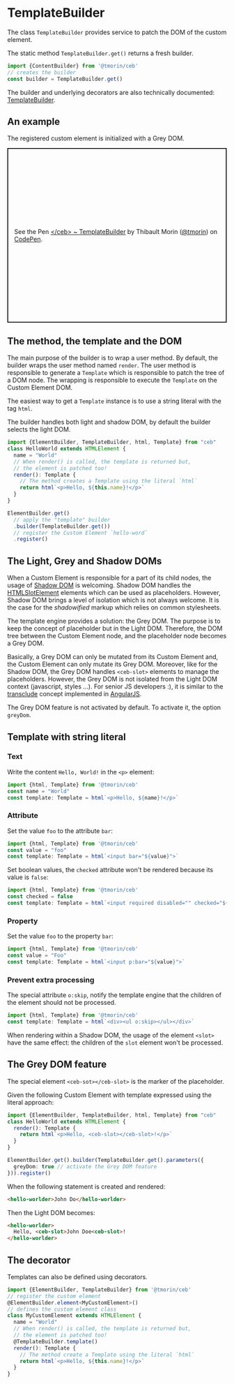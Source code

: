 # TemplateBuilder

The class `TemplateBuilder` provides service to patch the DOM of the custom element.

The static method `TemplateBuilder.get()` returns a fresh builder.

```typescript
import {ContentBuilder} from '@tmorin/ceb'
// creates the builder
const builder = TemplateBuilder.get()
```

The builder and underlying decorators are also technically documented: [TemplateBuilder](../api/classes/TemplateBuilder.html).

## An example

The registered custom element is initialized with a Grey DOM.

<p class="codepen" data-height="400" data-theme-id="light" data-default-tab="js,result" data-slug-hash="MWYjxPQ" data-editable="true" data-user="tmorin" style="height: 400px; box-sizing: border-box; display: flex; align-items: center; justify-content: center; border: 2px solid; margin: 1em 0; padding: 1em;">
  <span>See the Pen <a href="https://codepen.io/tmorin/pen/MWYjxPQ">
  &lt;/ceb&gt; ~ TemplateBuilder</a> by Thibault Morin (<a href="https://codepen.io/tmorin">@tmorin</a>)
  on <a href="https://codepen.io">CodePen</a>.</span>
</p>
<script async src="https://cpwebassets.codepen.io/assets/embed/ei.js"></script>

## The method, the template and the DOM

The main purpose of the builder is to wrap a user method.
By default, the builder wraps the user method named `render`.
The user method is responsible to generate a `Template` which is responsible to patch the tree of a DOM node.
The wrapping is responsible to execute the `Template` on the Custom Element DOM.

The easiest way to get a `Template` instance is to use a string literal with the tag `html`.

The builder handles both light and shadow DOM, by default the builder selects the light DOM.

```typescript
import {ElementBuilder, TemplateBuilder, html, Template} from "ceb"
class HelloWorld extends HTMLElement {
  name = "World"
  // When render() is called, the template is returned but,
  // the element is patched too!
  render(): Template {
    // The method creates a Template using the literal `html`
    return html`<p>Hello, ${this.name}!</p>`
  }
}

ElementBuilder.get()
  // apply the "template" builder
  .builder(TemplateBuilder.get())
  // register the Custom Element `hello-word`
  .register()
```

## The Light, Grey and Shadow DOMs

When a Custom Element is responsible for a part of its child nodes, the usage of [Shadow DOM] is welcoming.
Shadow DOM handles the [HTMLSlotElement] elements which can be used as placeholders.
However, Shadow DOM brings a level of isolation which is not always welcome.
It is the case for the _shadowified_ markup which relies on common stylesheets.

The template engine provides a solution: the Grey DOM.
The purpose is to keep the concept of placeholder but in the Light DOM.
Therefore, the DOM tree between the Custom Element node, and the placeholder node becomes a Grey DOM.

Basically, a Grey DOM can only be mutated from its Custom Element and, the Custom Element can only mutate its Grey DOM.
Moreover, like for the Shadow DOM, the Grey DOM handles `<ceb-slot>` elements to manage the placeholders.
However, the Grey DOM is not isolated from the Light DOM context (javascript, styles ...).
For senior JS developers :), it is similar to the [transclude] concept implemented in [AngularJS].

[Shadow DOM]: https://developer.mozilla.org/en-US/docs/Web/Web_Components/Using_shadow_DOM
[HTMLSlotElement]: https://developer.mozilla.org/en-US/docs/Web/HTML/Element/slot
[AngularJS]: https://angularjs.org
[transclude]: https://code.angularjs.org/1.8.2/docs/guide/directive#creating-a-directive-that-wraps-other-elements

The Grey DOM feature is not activated by default.
To activate it, the option `greyDom`.

## Template with string literal

### Text

Write the content `Hello, World!` in the `<p>` element:

```typescript
import {html, Template} from '@tmorin/ceb'
const name = "World"
const template: Template = html`<p>Hello, ${name}!</p>`
```

### Attribute

Set the value `foo` to the attribute `bar`:

```typescript
import {html, Template} from '@tmorin/ceb'
const value = "foo"
const template: Template = html`<input bar="${value}">`
```

Set boolean values, the `checked` attribute won't be rendered because its value is `false`:

```typescript
import {html, Template} from '@tmorin/ceb'
const checked = false
const template: Template = html`<input required disabled="" checked="${checked}">`
```

### Property

Set the value `foo` to the property `bar`:

```typescript
import {html, Template} from '@tmorin/ceb'
const value = "Foo"
const template: Template = html`<input p:bar="${value}">`
```

### Prevent extra processing

The special attribute `o:skip`, notify the template engine that the children of the element should not be processed.

```typescript
import {html, Template} from '@tmorin/ceb'
const template: Template = html`<div><ul o:skip></ul></div>`
```

When rendering within a Shadow DOM, the usage of the element `<slot>` have the same effect: the children of the `slot` element won't be processed.

## The Grey DOM feature

The special element `<ceb-sot></ceb-slot>` is the marker of the placeholder.

Given the following Custom Element with template expressed using the literal approach:
```typescript
import {ElementBuilder, TemplateBuilder, html, Template} from "ceb"
class HelloWorld extends HTMLElement {
  render(): Template {
    return html`<p>Hello, <ceb-slot></ceb-slot>!</p>`
  }
}

ElementBuilder.get().builder(TemplateBuilder.get().parameters({
  greyDom: true // activate the Grey DOM feature
})).register()
```

When the following statement is created and rendered:
```html
<hello-worlder>John Do</hello-worlder>
```

Then the Light DOM becomes:
```html
<hello-worlder>
  Hello, <ceb-slot>John Doe<ceb-slot>!
</hello-worlder>
```

## The decorator

Templates can also be defined using decorators.

```typescript
import {ElementBuilder, TemplateBuilder} from '@tmorin/ceb'
// register the custom element
@ElementBuilder.element<MyCustomElement>()
// defines the custom element class
class MyCustomElement extends HTMLElement {
  name = "World"
  // When render() is called, the template is returned but,
  // the element is patched too!
  @TemplateBuilder.template()
  render(): Template {
    // The method create a Template using the literal `html`
    return html`<p>Hello, ${this.name}!</p>`
  }
}
```
